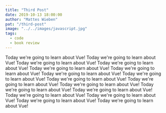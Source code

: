 ```yaml
---
title: "Third Post"
date: 2019-10-13 18:00:00
author: "Mattes Wieben"
pat: "/third-post"
image: "../../images/javascript.jpg"
tags:
  - code
  - book review
---
```


Today we're going to learn about Vue! Today we're going to learn about Vue! Today we're going to learn about Vue! Today we're going to learn about Vue! Today we're going to learn about Vue! Today we're going to learn about Vue! Today we're going to learn about Vue! Today we're going to learn about Vue! Today we're going to learn about Vue! Today we're going to learn about Vue! Today we're going to learn about Vue! Today we're going to learn about Vue! Today we're going to learn about Vue! Today we're going to learn about Vue! Today we're going to learn about Vue! Today we're going to learn about Vue! Today we're going to learn about Vue!
